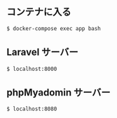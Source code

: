 ## コンテナに入る

```zsh
$ docker-compose exec app bash
```

## Laravel サーバー

```zsh
$ localhost:8000
```

## phpMyadomin サーバー

```zsh
$ localhost:8080
```
